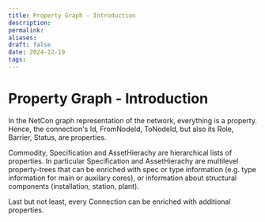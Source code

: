 ```yaml
---
title: Property Graph - Introduction
description: 
permalink: 
aliases: 
draft: false
date: 2024-12-19
tags: 
---
```

# Property Graph - Introduction

In the NetCon graph representation of the network, everything is a property. Hence, the connection's Id, FromNodeId, ToNodeId, but also its Role, Barrier, Status, are properties.

Commodity, Specification and AssetHierachy are hierarchical lists of properties.
In particular Specification and AssetHierachy are multilevel property-trees that can be enriched with spec or type information (e.g. type information for main or auxilary cores), or information about structural components (installation, station, plant).

Last but not least, every Connection can be enriched with additional properties. 

